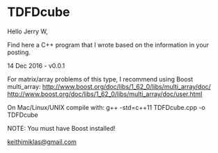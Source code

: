 # TDFDcube
Hello Jerry W,

Find here a C++ program that I wrote based on the information in your posting.

14 Dec 2016 - v0.0.1

For matrix/array problems of this type, I recommend using Boost multi_array:
http://www.boost.org/doc/libs/1_62_0/libs/multi_array/doc/
http://www.boost.org/doc/libs/1_62_0/libs/multi_array/doc/user.html

On Mac/Linux/UNIX compile with:
g++ -std=c++11  TDFDcube.cpp -o TDFDcube

NOTE: You must have Boost installed!

keithjmiklas@gmail.com
